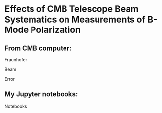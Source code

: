 # Effects of CMB Telescope Beam Systematics on Measurements of B-Mode Polarization

## From CMB computer:

Fraunhofer

Beam

Error

## My Jupyter notebooks:

Notebooks
